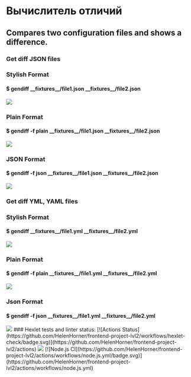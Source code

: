 <h1>Вычислитель отличий</h1>
<h2>Compares two configuration files and shows a difference.</h2>
<h3>Get diff JSON files</h3>
<h3>Stylish Format</h3>
<h4>$ gendiff __fixtures__/file1.json __fixtures__/file2.json </h4>
<a href="https://asciinema.org/a/nHNuHE7d9PYHivjAcmmJsPGDn" target="_blank"><img src="https://asciinema.org/a/nHNuHE7d9PYHivjAcmmJsPGDn.svg" /></a>
<h3>Plain Format</h3>
<h4>$ gendiff -f plain __fixtures__/file1.json __fixtures__/file2.json</h4>
<a href="https://asciinema.org/a/e3qvHOtcKwrsy8wJ9IpHiSP8U" target="_blank"><img src="https://asciinema.org/a/e3qvHOtcKwrsy8wJ9IpHiSP8U.svg" /></a>
<h3>JSON Format</h3>
<h4>$ gendiff -f json __fixtures__/file1.json __fixtures__/file2.json</h4>
<a href="https://asciinema.org/a/kAmoyOauXKMGSoeHiwmv70ctR" target="_blank"><img src="https://asciinema.org/a/kAmoyOauXKMGSoeHiwmv70ctR.svg" /></a>
<h3>Get diff YML, YAML files</h3>
<h3>Stylish Format</h3>
<h4>$ gendiff __fixtures__/file1.yml __fixtures__/file2.yml </h4>
<a href="https://asciinema.org/a/EmHGQct6d7tBP7o7exF0PmvW2" target="_blank"><img src="https://asciinema.org/a/EmHGQct6d7tBP7o7exF0PmvW2.svg" /></a>
<h3>Plain Format</h3>
<h4>$ gendiff -f plain __fixtures__/file1.yml __fixtures__/file2.yml </h4>
<a href="https://asciinema.org/a/CdlQG4bXYIRmEaENK9DXk2qSr" target="_blank"><img src="https://asciinema.org/a/CdlQG4bXYIRmEaENK9DXk2qSr.svg" /></a>
<h3>Json Format</h3>
<h4>$ gendiff -f json __fixtures__/file1.yml __fixtures__/file2.yml </h4>
<a href="https://asciinema.org/a/54mgASbmALBO5IqUHror4kW6k" target="_blank"><img src="https://asciinema.org/a/54mgASbmALBO5IqUHror4kW6k.svg" /></a>
### Hexlet tests and linter status:
[![Actions Status](https://github.com/HelenHorner/frontend-project-lvl2/workflows/hexlet-check/badge.svg)](https://github.com/HelenHorner/frontend-project-lvl2/actions)
<a href="https://codeclimate.com/github/codeclimate/codeclimate/test_coverage"><img src="https://api.codeclimate.com/v1/badges/a99a88d28ad37a79dbf6/test_coverage" /></a>
<a href="https://github.com/HelenHorner/frontend-project-lvl2/actions/workflows/node.js.yml/badge.svg"></a>
[![Node.js CI](https://github.com/HelenHorner/frontend-project-lvl2/actions/workflows/node.js.yml/badge.svg)](https://github.com/HelenHorner/frontend-project-lvl2/actions/workflows/node.js.yml)